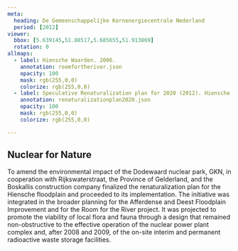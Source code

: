 ```yaml
---
meta:
  heading: De Gemeenschappelijke Kernenergiecentrale Nederland
  period: [2012]
viewer:
  bbox: [5.639145,51.88517,5.685655,51.913869]
  rotation: 0
allmaps:
  - label: Hiensche Waarden. 2006.  
    annotation: roomfortheriver.json
    opacity: 100
    mask: rgb(255,0,0)
    colorize: rgb(255,0,0)
  - label: Speculative Renaturalization plan for 2020 (2012). Hiensche Waarden. 2023. 420x240 mm. Scale 1:10000. The Berlage. Based on Intervention plan, floodplain improvement. Afferdense and Deest Waarden. 2012. Scale 1:2500. Rijkswaterstaat.
    annotation: renaturalizationplan2020.json
    opacity: 100
    mask: rgb(255,0,0)
    colorize: rgb(255,0,0)

---
```


## Nuclear for Nature

To amend the environmental impact of the Dodewaard nuclear park, GKN, in cooperation with Rijkswaterstraat, the Province of Gelderland, and the Boskallis construction company finalized the renaturalization plan for the Hiensche floodplain and proceeded to its implementation. The initiative was integrated in the broader planning for the Afferdense and Deest Floodplain Improvement and for the Room for the River project. It was projected to promote the viability of local flora and fauna through a design that remained non-obstructive to the effective operation of the nuclear power plant complex and, after 2008 and 2009, of the on-site interim and permanent radioactive waste storage facilities.
